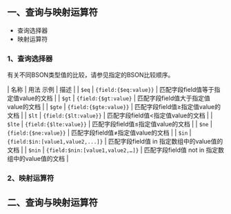 ## 一、查询与映射运算符

- 查询选择器
- 映射运算符

### 1、查询选择器

有关不同BSON类型值的比较，请参见指定的BSON比较顺序。

| 名称 |  用法 示例 | 描述 | 
| `$eq`  | `{field:{$eq:value}}` | 匹配字段field值等于指定值value的文档 |
| `$gt`  | `{field:{$gt:value}` |  匹配字段field值大于指定值value的文档 |
| `$gte` | `{field:{$gte:value}}` | 匹配字段field值≥指定值value的文档 |
| `$lt`  | `{field:{$lt:value}}` | 匹配字段field值<指定值value的文档 |
| `$lte` | `{field:{$lte:value}}` | 匹配字段field值≤指定值value的文档 |
| `$ne`  | `{field:{$ne:value}}` | 匹配字段field值≠指定值value的文档 |
| `$in`  | `{field:$in:[value1,value2,...]}` | 匹配字段field值 in 指定数组中的value值的文档 |
| `$nin` | `{field:$nin:[value1,value2,…]}` | 匹配字段field值 not in 指定数组中的value值的文档 |
 


### 2、映射运算符


## 二、查询与映射运算符